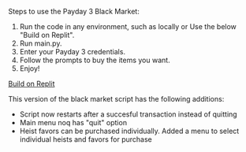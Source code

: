 Steps to use the Payday 3 Black Market:

  1. Run the code in any environment, such as locally or Use the below "Build on Replit".
  2. Run main.py.
  3. Enter your Payday 3 credentials.
  4. Follow the prompts to buy the items you want.
  5. Enjoy!

[Build on Replit](https://replit.com/github/MysticJourney77/payday3-black-market)

This version of the black market script has the following additions:
- Script now restarts after a succesful transaction instead of quitting
- Main menu noq has "quit" option
- Heist favors can be purchased individually. Added a menu to select individual heists and favors for purchase
